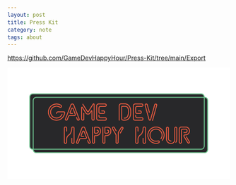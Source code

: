 ```yaml
---
layout: post
title: Press Kit
category: note
tags: about
---
```


https://github.com/GameDevHappyHour/Press-Kit/tree/main/Export

![Coloured](https://github.com/GameDevHappyHour/Press-Kit/raw/main/Export/Raster%20PNG/GameDevHappyHour_Logo_Full_Colour.png)